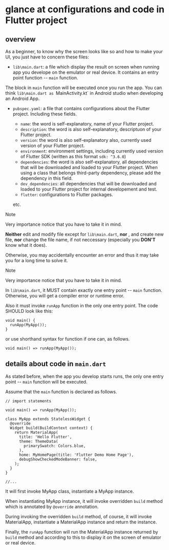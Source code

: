 # glance at configurations and code in Flutter project
## overview

As a beginner, to know why the screen looks like so and how to make your UI, you just have to concern these files:

+ `lib\main.dart`: a file which display the result on screen when running app you develope on the emulator or real device. It contains an entry point function -- `main` function.

The block in `main` function will be executed once you run the app. You can think `lib\main.dart as `MainActivity.kt` in Android studio when developing an Android App.

+ `pubspec.yaml`: a file that contains configurations about the Flutter project. Including these fields.
  - `name`: the word is self-explanatory, name of your Flutter project.
  - `description`: the word is also self-explanatory, descriptuon of your Flutter project.
  - `version`: the word is also self-explanatory also, currently used version of your Flutter project.
  - `environment`: environment settings, including currently used version of Flutter SDK (written as this format `sdk: ^3.6.0`)
  - `dependencies`: the word is also self-explanatory, all dependencies that will be downloaded and loaded to your Flutter project. When using a class that belongs third-party dependency, please add the dependency in this field.
  - `dev_dependencies`: all dependencies that will be downloaded and loaded to your Flutter project for internal developement and test.
  - `flutter`: configurations to Flutter packages.
 
  etc.

> [!NOTE]
> Very importance notice that you have to take it in mind.
>
> **Neither** edit and modify file except for `lib\main.dart`, **nor** , and create new file, **nor** change the file name, if not neccessary (especially you **DON'T** know what it does).
> 
> Otherwise, you may accidentally encounter an error and thus it may take you for a long time to solve it. 
 
> [!NOTE]
> Very importance notice that you have to take it in mind.
>
> In `lib\main.dart`, it MUST contain exactly one entry point -- `main` function. Otherwise, you will get a compiler error or runtime error.
>
> Also it must invoke `runApp` function in the only one entry point. The code SHOULD look like this:

```
void main() {
  runApp(MyApp());
}
```

or use shorthand syntax for function if one can, as follows.

```
void main() => runApp(MyApp());
```

## details about code in `main.dart`
As stated before, when the app you develop starts runs, the only one entry point -- `main` function will be executed.

Assume that the `main` function is declared as follows.

```
// import statements

void main() => runApp(MyApp());

class MyApp extends StatelessWidget {
  @override
  Widget build(BuildContext context) {
    return MaterialApp(
      title: 'Hello Flutter',
      theme: ThemeData(
        primarySwatch: Colors.blue,
      ),
      home: MyHomePage(title: 'Flutter Demo Home Page'),
      debugShowCheckedModeBanner: false,
    );
  }
}

//...
```

It will first invoke MyApp class, instantiate a MyApp instance. 

When instantiating MyApp instance, it will invoke overridden `build` method which is annotated by `@override` annotation.

During invoking the overridden `build` method, of course, it will invoke MaterialApp, instantiate a MaterialApp instance and return the instance.

Finally, the `runApp` function will run the MaterialApp instance returned by `build` method and according to this to display it on the screen of emulator or real device.

